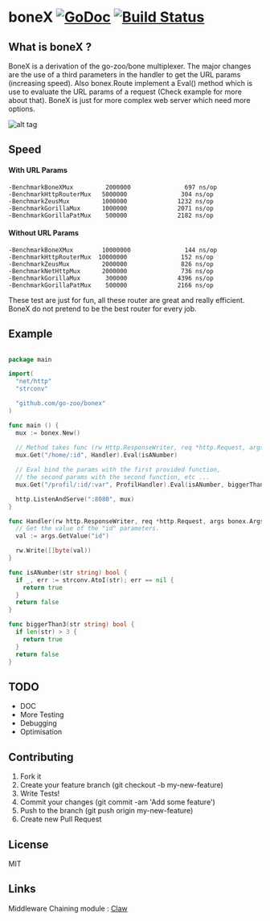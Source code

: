 boneX [![GoDoc](https://godoc.org/github.com/squiidz/bonex?status.png)](http://godoc.org/github.com/go-zoo/bonex) [![Build Status](https://travis-ci.org/go-zoo/boneX.svg?branch=master)](https://travis-ci.org/go-zoo/bonex)
=======

## What is boneX ?

BoneX is a derivation of the go-zoo/bone multiplexer. The major changes are the use of a third parameters
in the handler to get the URL params (increasing speed). Also bonex.Route implement a Eval() method which is use to evaluate the URL params of a request (Check example for more about that). BoneX is just for more complex web server which need more options.

![alt tag](https://blog.adafruit.com/wp-content/uploads/2012/10/405911_282111641849431_1466890904_n.jpg)

## Speed

#### With URL Params

```
-BenchmarkBoneXMux         2000000               697 ns/op
-BenchmarkHttpRouterMux   5000000               304 ns/op
-BenchmarkZeusMux         1000000              1232 ns/op
-BenchmarkGorillaMux      1000000              2071 ns/op
-BenchmarkGorillaPatMux    500000              2182 ns/op

```

#### Without URL Params

```
-BenchmarkBoneXMux        10000000               144 ns/op
-BenchmarkHttpRouterMux  10000000               152 ns/op
-BenchmarkZeusMux         2000000               826 ns/op
-BenchmarkNetHttpMux      2000000               736 ns/op
-BenchmarkGorillaMux       300000              4396 ns/op
-BenchmarkGorillaPatMux    500000              2166 ns/op

```

 These test are just for fun, all these router are great and really efficient. 
 BoneX do not pretend to be the best router for every job. 

## Example

``` go

package main

import(
  "net/http"
  "strconv"

  "github.com/go-zoo/bonex"
)

func main () {
  mux := bonex.New()
  
  // Method takes func (rw Http.ResponseWriter, req *http.Request, args bonex.Args)
  mux.Get("/home/:id", Handler).Eval(isANumber)

  // Eval bind the params with the first provided function,
  // the second params with the second function, etc ...
  mux.Get("/profil/:id/:var", ProfilHandler).Eval(isANumber, biggerThan3)

  http.ListenAndServe(":8080", mux)
}

func Handler(rw http.ResponseWriter, req *http.Request, args bonex.Args) {
  // Get the value of the "id" parameters.
  val := args.GetValue("id")

  rw.Write([]byte(val))
}

func isANumber(str string) bool {
  if _, err := strconv.AtoI(str); err == nil {
    return true
  }
  return false
}

func biggerThan3(str string) bool {
  if len(str) > 3 {
    return true
  }
  return false
}

```
## TODO

- DOC
- More Testing
- Debugging
- Optimisation

## Contributing

1. Fork it
2. Create your feature branch (git checkout -b my-new-feature)
3. Write Tests!
4. Commit your changes (git commit -am 'Add some feature')
5. Push to the branch (git push origin my-new-feature)
6. Create new Pull Request

## License
MIT

## Links

Middleware Chaining module : [Claw](https://github.com/go-zoo/claw)
